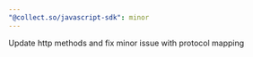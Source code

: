 ```yaml
---
"@collect.so/javascript-sdk": minor
---
```


Update http methods and fix minor issue with protocol mapping
